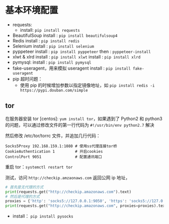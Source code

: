 
# 基本环境配置

- requests:
  - install: `pip install requests`
- BeautifulSoup
    install : `pip install beautifulsoup4`
- Redis
    install : `pip install redis`
- Selenium
    install : `pip install selenium`
- pyppeteer
    install : `pip install pyppeteer`
    then : `pyppeteer-install`
- xlwt & xlrd
    install : `pip install xlwt`
    install : `pip install xlrd`
- pymysql:
    install : `pip install pymysql`
- fake-useragent，用来模拟 useragent
    install : `pip install fake-useragent`
- pip 超时问题：
  - 使用 pip 的时候增加参数以指定镜像地址，如 `pip install redis -i https://pypi.douban.com/simple`

## tor

在服务器安装 tor [centos]: `yum install tor`，如果遇到了 Python2 和 python3 的问题，可以通过修改文件的第一行代码为 `#!/usr/bin/env python2.7` 解决

然后修改 /etc/tor/torrc 文件，并追加几行代码：
```
Socks5Proxy 192.168.159.1:1080 # 使用ss代理连接tor桥
CookieAuthentication 1         # 开启cookies
ControlPort 9051               # 配置通讯端口
```

重启 tor：`systemctl restart tor`

测试，访问 `http://checkip.amzaonaws.com` 返回公网 ip 地址，

```python
# 首先是无代理的方式
print(requests.get("http://checkip.amazonaws.com").text)
# 然后是代理的方式
proxies = {'http': 'socks5://127.0.0.1:9050', 'https': 'socks5://127.0.0.1:9050'}
print(requests.get("http://checkip.amazonaws.com", proxies=proxies).text)
```

  - install： `pip install pysocks`


